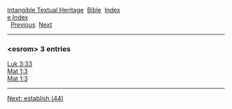 [Intangible Textual Heritage](../../index)  [Bible](../index) 
[Index](index)   
[e Index](_e_)  
  [Previous](c03857)  [Next](c03859) 

------------------------------------------------------------------------

### &lt;esrom&gt; 3 entries

[Luk 3:33](../kjv/luk003.htm#033)  
[Mat 1:3](../kjv/mat001.htm#003)  
[Mat 1:3](../kjv/mat001.htm#003)  

------------------------------------------------------------------------

[Next: establish (44)](c03859)
